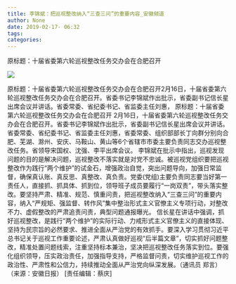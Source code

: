 ```yaml
---
title: 李锦斌：把巡视整改纳入“三查三问”的重要内容_安徽频道
author: None
date: 2019-02-17- 06:32
tags: 
categories: 
---
```

原标题：十届省委第六轮巡视整改任务交办会在合肥召开
<!-- more -->
                
<img align="center" border="0" src="http://p2.ifengimg.com/a/2016/0810/204c433878d5cf9size1_w16_h16.png" />
                
            
原标题：十届省委第六轮巡视整改任务交办会在合肥召开2月16日，十届省委第六轮巡视整改任务交办会在合肥召开。省委书记李锦斌作出批示，省委副书记信长星出席会议并讲话。省委常委、省纪委书记、省监委主任刘惠，
原标题：十届省委第六轮巡视整改任务交办会在合肥召开
2月16日，十届省委第六轮巡视整改任务交办会在合肥召开。省委书记李锦斌作出批示，省委副书记信长星出席会议并讲话。省委常委、省纪委书记、省监委主任刘惠，省委常委、组织部部长丁向群分别向合肥、芜湖、滁州、安庆、马鞍山、黄山等6个省辖市市委主要负责同志交办巡视整改任务。省领导宋国权、沈强、李平出席会议。
李锦斌在批示中指出，巡视发现问题的目的是解决问题，巡视整改不落实就是对党不忠诚。被巡视党组织要把巡视整改作为践行“两个维护”的试金石，增强政治自觉，突出问题导向，加强日常监督，确保真认账、真反思、真整改、真负责。党委(党组)主要负责同志要当好第一责任人，直接抓、抓具体、抓到位，领导班子成员要履行“一岗双责”，带头落实整改。要坚持严肃、精准、规范、慎重问责，把巡视整改纳入“三查三问”的重要内容，纳入“严规矩、强监督、转作风”集中整治形式主义官僚主义专项行动，对整改不力、虚假整改的严肃追责问责，典型问题通报曝光。
信长星在讲话中强调，抓好巡视整改，是践行“两个维护”的实际行动、力戒形式主义官僚主义的直接体现、坚持为民宗旨的必然要求、推进全面从严治党的有效抓手。要深入学习贯彻习近平总书记关于巡视工作重要论述，严肃认真做好巡视“后半篇文章”，切实抓好问题整改，精准处置问题线索，注重坚持标本兼治，坚决把巡视整改任务落实到位。要强化组织领导，压实政治责任，加强指导支持，严格监督问责，切实维护巡视工作的政治性、严肃性和公信力，持续推动全面从严治党向纵深发展。（通讯员 郑言）
（来源：安徽日报）
[责任编辑：蔡庆]
            
